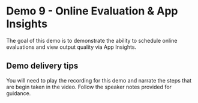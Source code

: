# Demo 9 - Online Evaluation & App Insights

The goal of this demo is to demonstrate the ability to schedule online evaluations and view output quality via App Insights.

## Demo delivery tips

You will need to play the recording for this demo and narrate the steps that are begin taken in the video. Follow the speaker notes provided for guidance.
